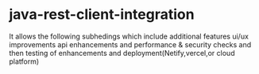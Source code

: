 # java-rest-client-integration
It allows the following subhedings which include additional features ui/ux improvements api enhancements and performance &amp; security checks and then testing of enhancements and deployment(Netify,vercel,or cloud platform)
